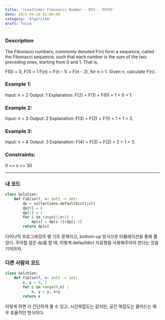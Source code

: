 ```yaml
---
title: '[LeetCode] Fibonacci Number - DFS - 파이썬'
date: 2021-04-26 01:00:00
category: 'Algorithm'
draft: false
---
```


### Description

The Fibonacci numbers, commonly denoted F(n) form a sequence, called the Fibonacci sequence, such that each number is the sum of the two preceding ones, starting from 0 and 1. That is,

F(0) = 0, F(1) = 1
F(n) = F(n - 1) + F(n - 2), for n > 1.
Given n, calculate F(n).

### Example 1:

Input: n = 2
Output: 1
Explanation: F(2) = F(1) + F(0) = 1 + 0 = 1.

### Example 2:

Input: n = 3
Output: 2
Explanation: F(3) = F(2) + F(1) = 1 + 1 = 2.

### Example 3:

Input: n = 4
Output: 3
Explanation: F(4) = F(3) + F(2) = 2 + 1 = 3.

### Constraints:

0 <= n <= 30

---

### 내 코드

```python
class Solution:
    def fib(self, n: int) -> int:
        dp = collections.defaultdict(int)
        dp[0] = 0
        dp[1] = 1
        for i in range(2,n+1) :
            dp[i] = dp[i-1]+dp[i-2]
        return dp[n]
```

다이나믹 프로그래밍의 쌩 기초 문제이고, bottom-up 방식으로 타뷸레이션을 통해 풀었다. 주의할 점은 dp를 할 때, 이렇게 defaultdict 자료형을 사용해주어야 한다는 것을 기억하자.

### 다른 사람의 코드

```python
class Solution:
    def fib(self, n: int) -> int:
        x, y = 0, 1
        for i in range(0,n) :
            x, y = y, x+y
        return x
```

이렇게 하면 더 간단하게 풀 수 있고, 시간복잡도는 같지만, 공간 복잡도는 줄어드는 매우 효율적인 방식이다.
